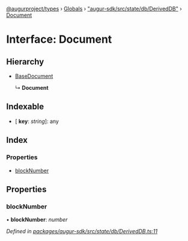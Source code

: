 [@augurproject/types](../README.md) › [Globals](../globals.md) › ["augur-sdk/src/state/db/DerivedDB"](../modules/_augur_sdk_src_state_db_deriveddb_.md) › [Document](_augur_sdk_src_state_db_deriveddb_.document.md)

# Interface: Document

## Hierarchy

* [BaseDocument](_augur_sdk_src_state_db_abstracttable_.basedocument.md)

  ↳ **Document**

## Indexable

* \[ **key**: *string*\]: any

## Index

### Properties

* [blockNumber](_augur_sdk_src_state_db_deriveddb_.document.md#blocknumber)

## Properties

###  blockNumber

• **blockNumber**: *number*

*Defined in [packages/augur-sdk/src/state/db/DerivedDB.ts:11](https://github.com/AugurProject/augur/blob/69c4be52bf/packages/augur-sdk/src/state/db/DerivedDB.ts#L11)*
